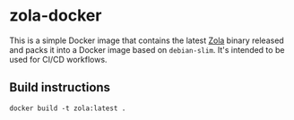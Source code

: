 # zola-docker

This is a simple Docker image that contains the latest
[Zola](https://getzola.org) binary released and packs it into a Docker image
based on `debian-slim`. It's intended to be used for CI/CD workflows.

## Build instructions

```ShellSession
docker build -t zola:latest .
```
